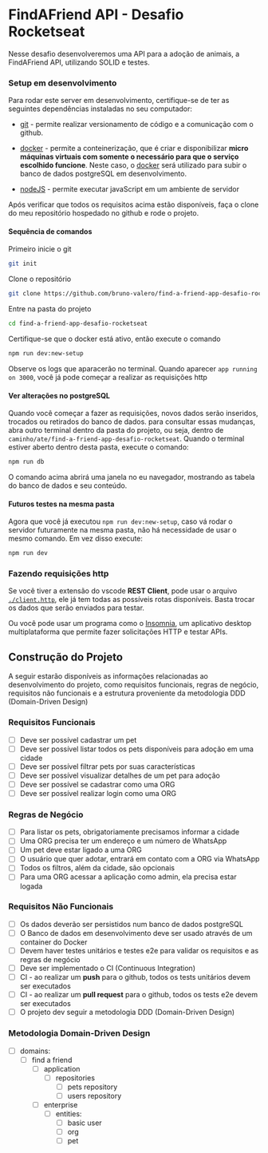 # FindAFriend API - Desafio Rocketseat

Nesse desafio desenvolveremos uma API para a adoção de animais, a FindAFriend API, utilizando SOLID e testes.

### Setup em desenvolvimento

Para rodar este server em desenvolvimento, certifique-se de ter as seguintes dependências instaladas no seu computador:

- [git](https://git-scm.com/downloads) - permite realizar versionamento de código e a comunicação com o github.

- [docker](https://docs.docker.com/get-docker/) - permite a conteinerização, que é criar e disponibilizar **micro máquinas virtuais com somente o necessário para que o serviço escolhido funcione**. Neste caso, o [docker](https://docs.docker.com/get-docker/) será utilizado para subir o banco de dados postgreSQL em desenvolvimento.

- [nodeJS](https://nodejs.org/en) - permite executar javaScript em um ambiente de servidor

Após verificar que todos os requisitos acima estão disponíveis, faça o clone do meu repositório hospedado no github e rode o projeto.

#### Sequência de comandos

Primeiro inicie o git

```bash
git init
```

Clone o repositório

```bash
git clone https://github.com/bruno-valero/find-a-friend-app-desafio-rocketseat
```

Entre na pasta do projeto

```bash
cd find-a-friend-app-desafio-rocketseat
```

Certifique-se que o docker está ativo, então execute o comando

```bash
npm run dev:new-setup
```

Observe os logs que aparacerão no terminal. Quando aparecer `app running on 3000`, você já pode começar a realizar as requisições http

#### Ver alterações no postgreSQL

Quando você começar a fazer as requisições, novos dados serão inseridos, trocados ou retirados do banco de dados. para consultar essas mudanças, abra outro terminal dentro da pasta do projeto, ou seja, dentro de `caminho/ate/find-a-friend-app-desafio-rocketseat`. Quando o terminal estiver aberto dentro desta pasta, execute o comando:

```bash
npm run db
```

O comando acima abrirá uma janela no eu navegador, mostrando as tabela do banco de dados e seu conteúdo.

#### Futuros testes na mesma pasta

Agora que você já executou `npm run dev:new-setup`, caso vá rodar o servidor futuramente na mesma pasta, não há necessidade de usar o mesmo comando. Em vez disso execute:

```bash
npm run dev
```

### Fazendo requisições http

Se você tiver a extensão do vscode **REST Client**, pode usar o arquivo [`./client.http`](https://github.com/bruno-valero/find-a-friend-app-desafio-rocketseat/blob/main/client.http), ele já tem todas as possíveis rotas disponíveis. Basta trocar os dados que serão enviados para testar.

Ou você pode usar um programa como o [Insomnia](https://insomnia.rest/download), um aplicativo desktop multiplataforma que permite fazer solicitações HTTP e testar APIs.

## Construção do Projeto

A seguir estarão disponíveis as informações relacionadas ao desenvolvimento do projeto, como requisitos funcionais, regras de negócio, requisitos não funcionais e a estrutura proveniente da metodologia DDD (Domain-Driven Design)

### Requisitos Funcionais

- [ ] Deve ser possível cadastrar um pet
- [ ] Deve ser possível listar todos os pets disponíveis para adoção em uma cidade
- [ ] Deve ser possível filtrar pets por suas características
- [ ] Deve ser possível visualizar detalhes de um pet para adoção
- [ ] Deve ser possível se cadastrar como uma ORG
- [ ] Deve ser possível realizar login como uma ORG

### Regras de Negócio

- [ ] Para listar os pets, obrigatoriamente precisamos informar a cidade
- [ ] Uma ORG precisa ter um endereço e um número de WhatsApp
- [ ] Um pet deve estar ligado a uma ORG
- [ ] O usuário que quer adotar, entrará em contato com a ORG via WhatsApp
- [ ] Todos os filtros, além da cidade, são opcionais
- [ ] Para uma ORG acessar a aplicação como admin, ela precisa estar logada

### Requisitos Não Funcionais

- [ ] Os dados deverão ser persistidos num banco de dados postgreSQL
- [ ] O Banco de dados em desenvolvimento deve ser usado através de um container do Docker
- [ ] Devem haver testes unitários e testes e2e para validar os requisitos e as regras de negócio
- [ ] Deve ser implementado o CI (Continuous Integration)
- [ ] CI - ao realizar um **push** para o github, todos os tests unitários devem ser executados
- [ ] CI - ao realizar um **pull request** para o github, todos os tests e2e devem ser executados
- [ ] O projeto dev seguir a metodologia DDD (Domain-Driven Design)

### Metodologia Domain-Driven Design

- [ ] domains:
  - [ ] find a friend
    - [ ] application
      - [ ] repositories
        - [ ] pets repository
        - [ ] users repository
    - [ ] enterprise
      - [ ] entities:
        - [ ] basic user
        - [ ] org
        - [ ] pet
